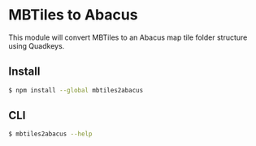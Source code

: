 # MBTiles to Abacus

This module will convert MBTiles to an Abacus map tile folder structure using Quadkeys.

## Install

```bash
$ npm install --global mbtiles2abacus
```

## CLI

```bash
$ mbtiles2abacus --help
```